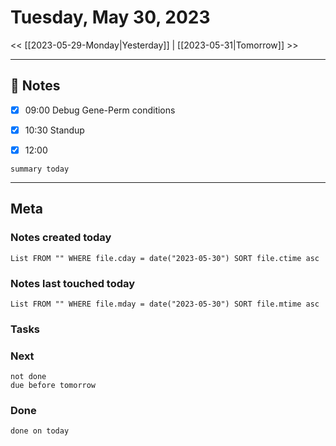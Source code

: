 


# Tuesday, May 30, 2023

<< [[2023-05-29-Monday|Yesterday]] | [[2023-05-31|Tomorrow]] >>

---


## 📝 Notes

- [x] 09:00 Debug Gene-Perm conditions
- [x] 10:30 Standup
- [x] 12:00 


```toggl
summary today
```




---
## Meta
### Notes created today
```dataview
List FROM "" WHERE file.cday = date("2023-05-30") SORT file.ctime asc
```

### Notes last touched today
```dataview
List FROM "" WHERE file.mday = date("2023-05-30") SORT file.mtime asc
```



### Tasks

### Next

```tasks
not done 
due before tomorrow
```

### Done

```tasks
done on today
```
